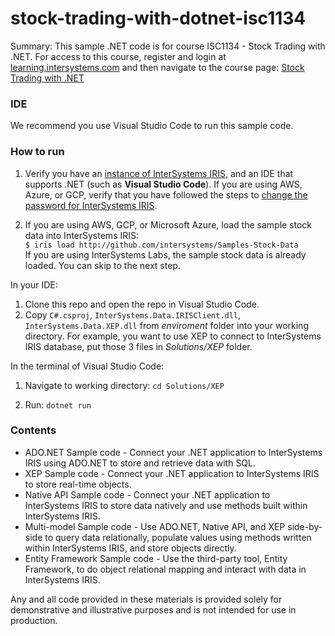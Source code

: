 # stock-trading-with-dotnet-isc1134

Summary: This sample .NET code is for course ISC1134 - Stock Trading with .NET. 
For access to this course, register and login at [learning.intersystems.com](https://learning.intersystems.com) and 
then navigate to the course page: 
[Stock Trading with .NET](https://learning.intersystems.com/course/view.php?name=.NET%20Financial%20Play)

### IDE

We recommend you use Visual Studio Code to run this sample code.

### How to run

1.  Verify you have an [instance of InterSystems IRIS](https://learning.intersystems.com/course/view.php?name=Get%20InterSystems%20IRIS), and an IDE that supports .NET (such as **Visual Studio Code**). If you are using AWS, Azure, or GCP, verify that you have followed the steps to [change the password for InterSystems IRIS](https://docs.intersystems.com/irislatest/csp/docbook/DocBook.UI.Page.cls?KEY=ACLOUD#ACLOUD_interact).

2.  If you are using AWS, GCP, or Microsoft Azure, load the sample stock data into InterSystems IRIS:  
    `$ iris load http://github.com/intersystems/Samples-Stock-Data`  
    If you are using InterSystems Labs, the sample stock data is already loaded. You can skip to the next step.

In your IDE:
1. Clone this repo and open the repo in Visual Studio Code.
2. Copy `C#.csproj`, `InterSystems.Data.IRISClient.dll`, `InterSystems.Data.XEP.dll` from *enviroment* folder into your working directory.
For example, you want to use XEP to connect to InterSystems IRIS database, put those 3 files in *Solutions/XEP* folder.

In the terminal of Visual Studio Code:

1. Navigate to working directory: ```cd Solutions/XEP```

2. Run: ```dotnet run ```

### Contents

* ADO.NET Sample code - Connect your .NET application to InterSystems IRIS using ADO.NET to store and retrieve data with SQL.
* XEP Sample code - Connect your .NET application to InterSystems IRIS to store real-time objects.
* Native API Sample code - Connect your .NET application to InterSystems IRIS to store data natively and use methods built within InterSystems IRIS.
* Multi-model Sample code - Use ADO.NET, Native API, and XEP side-by-side to query data relationally, populate values using methods written within InterSystems IRIS, and store objects directly.
* Entity Framework Sample code - Use the third-party tool, Entity Framework, to do object relational mapping and interact with data in InterSystems IRIS.

Any and all code provided in these materials is provided solely for demonstrative and illustrative purposes and is not intended for use in production. 
